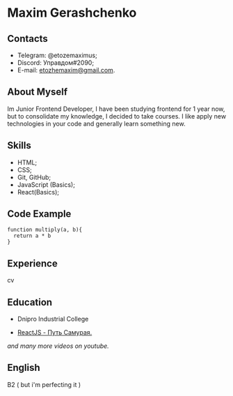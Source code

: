 
# Maxim Gerashchenko

## Contacts

  * Telegram: @etozemaximus;
  * Discord: Управдом#2090;
  * E-mail: etozhemaxim@gmail.com. 
   
## About Myself 
 
 Im Junior Frontend Developer, I have been studying frontend for 1 year now, but to consolidate my knowledge, I decided to take courses. I like
apply new technologies in your code and generally learn something new.

## Skills 

* HTML; 
* CSS; 
* Git, GitHub; 
* JavaScript (Basics); 
* React(Basics);

## Code Example
```
function multiply(a, b){
  return a * b
}
```
## Experience 
cv

## Education 

* Dnipro Industrial College


* [ReactJS - Путь Самурая.](https://www.youtube.com/watch?v=gb7gMluAeao&list=PLcvhF2Wqh7DNVy1OCUpG3i5lyxyBWhGZ8&ab_channel=IT-KAMASUTRA) 

*and many more videos on youtube.*

## English

B2 ( but i'm perfecting it )
